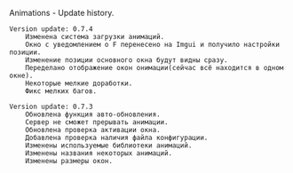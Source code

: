 Animations - Update history.

	Version update: 0.7.4
		Изменена система загрузки анимаций.
		Окно с уведомлением о F перенесено на Imgui и получило настройки позиции.
		Изменение позиции основного окна будут видны сразу.
		Переделано отображение окон онимации(сейчас всё находится в одном окне).
		Некоторые мелкие доработки.
		Фикс мелких багов.
		
	Version update: 0.7.3
		Обновлена функция авто-обновления.
		Сервер не сможет прерывать анимации.
		Обновлена проверка активации окна.
		Добавлена проверка наличия файла конфигурации.
		Изменены используемые библиотеки анимаций.
		Изменены названия некоторых анимаций.
		Изменены размеры окон.
